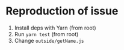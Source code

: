 # Reproduction of issue

1. Install deps with Yarn (from root)
2. Run `yarn test` (from root)
3. Change `outside/getName.js`

